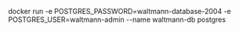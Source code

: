 docker run 
    -e POSTGRES_PASSWORD=waltmann-database-2004 
    -e POSTGRES_USER=waltmann-admin
    --name waltmann-db
    postgres